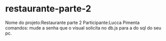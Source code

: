 # restaurante-parte-2

Nome do projeto:Restaurante parte 2
Participante:Lucca Pimenta
comandos: mude a senha que o visual solicita no db.js para a do sql do seu pc.



